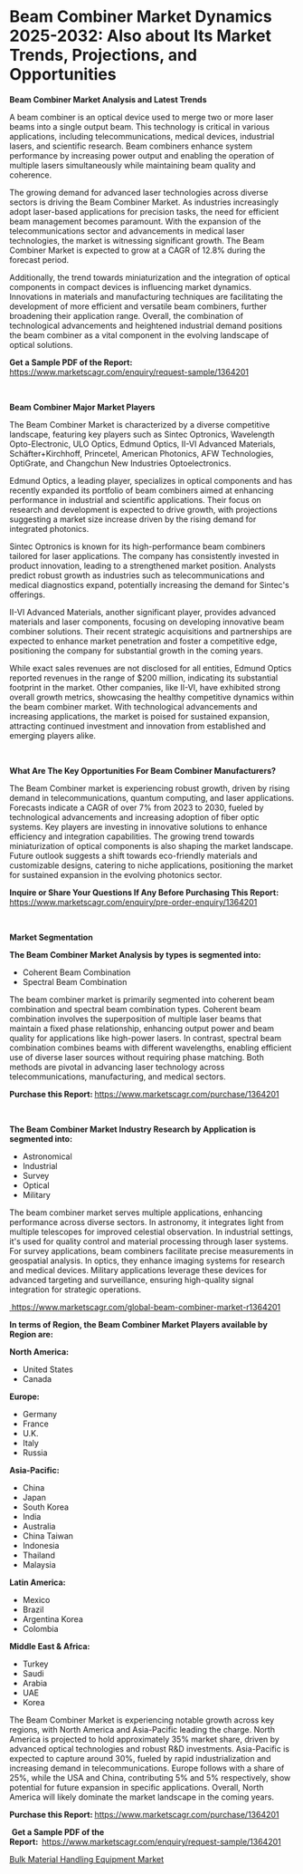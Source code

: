 <p><h1>Beam Combiner Market Dynamics 2025-2032: Also about Its Market Trends, Projections, and Opportunities</h1></p><p><strong>Beam Combiner Market Analysis and Latest Trends</strong></p>
<p><p>A beam combiner is an optical device used to merge two or more laser beams into a single output beam. This technology is critical in various applications, including telecommunications, medical devices, industrial lasers, and scientific research. Beam combiners enhance system performance by increasing power output and enabling the operation of multiple lasers simultaneously while maintaining beam quality and coherence.</p><p>The growing demand for advanced laser technologies across diverse sectors is driving the Beam Combiner Market. As industries increasingly adopt laser-based applications for precision tasks, the need for efficient beam management becomes paramount. With the expansion of the telecommunications sector and advancements in medical laser technologies, the market is witnessing significant growth. The Beam Combiner Market is expected to grow at a CAGR of 12.8% during the forecast period. </p><p>Additionally, the trend towards miniaturization and the integration of optical components in compact devices is influencing market dynamics. Innovations in materials and manufacturing techniques are facilitating the development of more efficient and versatile beam combiners, further broadening their application range. Overall, the combination of technological advancements and heightened industrial demand positions the beam combiner as a vital component in the evolving landscape of optical solutions.</p></p>
<p><strong>Get a Sample PDF of the Report:&nbsp;</strong> <a href="https://www.marketscagr.com/enquiry/request-sample/1364201?utm_campaign=3172&utm_medium=2&utm_source=Github&utm_content=ia&utm_term=10042025&utm_id=beam-combiner">https://www.marketscagr.com/enquiry/request-sample/1364201</a></p>
<p>&nbsp;</p>
<p><strong>Beam Combiner Major Market Players</strong></p>
<p><p>The Beam Combiner Market is characterized by a diverse competitive landscape, featuring key players such as Sintec Optronics, Wavelength Opto-Electronic, ULO Optics, Edmund Optics, II-VI Advanced Materials, Schäfter+Kirchhoff, Princetel, American Photonics, AFW Technologies, OptiGrate, and Changchun New Industries Optoelectronics. </p><p>Edmund Optics, a leading player, specializes in optical components and has recently expanded its portfolio of beam combiners aimed at enhancing performance in industrial and scientific applications. Their focus on research and development is expected to drive growth, with projections suggesting a market size increase driven by the rising demand for integrated photonics.</p><p>Sintec Optronics is known for its high-performance beam combiners tailored for laser applications. The company has consistently invested in product innovation, leading to a strengthened market position. Analysts predict robust growth as industries such as telecommunications and medical diagnostics expand, potentially increasing the demand for Sintec's offerings.</p><p>II-VI Advanced Materials, another significant player, provides advanced materials and laser components, focusing on developing innovative beam combiner solutions. Their recent strategic acquisitions and partnerships are expected to enhance market penetration and foster a competitive edge, positioning the company for substantial growth in the coming years.</p><p>While exact sales revenues are not disclosed for all entities, Edmund Optics reported revenues in the range of $200 million, indicating its substantial footprint in the market. Other companies, like II-VI, have exhibited strong overall growth metrics, showcasing the healthy competitive dynamics within the beam combiner market. With technological advancements and increasing applications, the market is poised for sustained expansion, attracting continued investment and innovation from established and emerging players alike.</p></p>
<p>&nbsp;</p>
<p><strong>What Are The Key Opportunities For Beam Combiner Manufacturers?</strong></p>
<p><p>The Beam Combiner market is experiencing robust growth, driven by rising demand in telecommunications, quantum computing, and laser applications. Forecasts indicate a CAGR of over 7% from 2023 to 2030, fueled by technological advancements and increasing adoption of fiber optic systems. Key players are investing in innovative solutions to enhance efficiency and integration capabilities. The growing trend towards miniaturization of optical components is also shaping the market landscape. Future outlook suggests a shift towards eco-friendly materials and customizable designs, catering to niche applications, positioning the market for sustained expansion in the evolving photonics sector.</p></p>
<p><strong>Inquire or Share Your Questions If Any Before Purchasing This Report:</strong> <a href="https://www.marketscagr.com/enquiry/pre-order-enquiry/1364201?utm_campaign=3172&utm_medium=2&utm_source=Github&utm_content=ia&utm_term=10042025&utm_id=beam-combiner">https://www.marketscagr.com/enquiry/pre-order-enquiry/1364201</a></p>
<p>&nbsp;</p>
<p><strong>Market Segmentation</strong></p>
<p><strong>The Beam Combiner Market Analysis by types is segmented into:</strong></p>
<p><ul><li>Coherent Beam Combination</li><li>Spectral Beam Combination</li></ul></p>
<p><p>The beam combiner market is primarily segmented into coherent beam combination and spectral beam combination types. Coherent beam combination involves the superposition of multiple laser beams that maintain a fixed phase relationship, enhancing output power and beam quality for applications like high-power lasers. In contrast, spectral beam combination combines beams with different wavelengths, enabling efficient use of diverse laser sources without requiring phase matching. Both methods are pivotal in advancing laser technology across telecommunications, manufacturing, and medical sectors.</p></p>
<p><strong>Purchase this Report:&nbsp;</strong><a href="https://www.marketscagr.com/purchase/1364201?utm_campaign=3172&utm_medium=2&utm_source=Github&utm_content=ia&utm_term=10042025&utm_id=beam-combiner">https://www.marketscagr.com/purchase/1364201</a></p>
<p>&nbsp;</p>
<p><strong>The Beam Combiner Market Industry Research by Application is segmented into:</strong></p>
<p><ul><li>Astronomical</li><li>Industrial</li><li>Survey</li><li>Optical</li><li>Military</li></ul></p>
<p><p>The beam combiner market serves multiple applications, enhancing performance across diverse sectors. In astronomy, it integrates light from multiple telescopes for improved celestial observation. In industrial settings, it's used for quality control and material processing through laser systems. For survey applications, beam combiners facilitate precise measurements in geospatial analysis. In optics, they enhance imaging systems for research and medical devices. Military applications leverage these devices for advanced targeting and surveillance, ensuring high-quality signal integration for strategic operations.</p></p>
<p><a href="https://www.marketscagr.com/global-beam-combiner-market-r1364201?utm_campaign=3172&utm_medium=2&utm_source=Github&utm_content=ia&utm_term=10042025&utm_id=beam-combiner">&nbsp;https://www.marketscagr.com/global-beam-combiner-market-r1364201</a></p>
<p><strong>In terms of Region, the Beam Combiner Market Players available by Region are:</strong></p>
<p>
    <p> <strong> North America: </strong>
        <ul>
            <li>United States</li>
            <li>Canada</li>
        </ul>
        </p> 
    <p> <strong> Europe: </strong>
        <ul>
            <li>Germany</li>
            <li>France</li>
            <li>U.K.</li>
            <li>Italy</li>
            <li>Russia</li>
        </ul>
        </p> 
    <p> <strong> Asia-Pacific: </strong>
        <ul>
            <li>China</li>
            <li>Japan</li>
            <li>South Korea</li>
            <li>India</li>
            <li>Australia</li>
            <li>China Taiwan</li>
            <li>Indonesia</li>
            <li>Thailand</li>
            <li>Malaysia</li>
        </ul>
        </p> 
    <p> <strong> Latin America: </strong>
        <ul>
            <li>Mexico</li>
            <li>Brazil</li>
            <li>Argentina Korea</li>
            <li>Colombia</li>
        </ul>
        </p> 
    <p> <strong> Middle East & Africa: </strong>
        <ul>
            <li>Turkey</li>
            <li>Saudi</li>
            <li>Arabia</li>
            <li>UAE</li>
            <li>Korea</li>
        </ul>
    </p>
    </p>
<p><p>The Beam Combiner Market is experiencing notable growth across key regions, with North America and Asia-Pacific leading the charge. North America is projected to hold approximately 35% market share, driven by advanced optical technologies and robust R&D investments. Asia-Pacific is expected to capture around 30%, fueled by rapid industrialization and increasing demand in telecommunications. Europe follows with a share of 25%, while the USA and China, contributing 5% and 5% respectively, show potential for future expansion in specific applications. Overall, North America will likely dominate the market landscape in the coming years.</p></p>
<p><strong>Purchase this Report: </strong><a href="https://www.marketscagr.com/purchase/1364201?utm_campaign=3172&utm_medium=2&utm_source=Github&utm_content=ia&utm_term=10042025&utm_id=beam-combiner">https://www.marketscagr.com/purchase/1364201</a></p>
<p>&nbsp;<strong>Get a Sample PDF of the Report:&nbsp;&nbsp;</strong><a href="https://www.marketscagr.com/enquiry/request-sample/1364201?utm_campaign=3172&utm_medium=2&utm_source=Github&utm_content=ia&utm_term=10042025&utm_id=beam-combiner">https://www.marketscagr.com/enquiry/request-sample/1364201</a></p>
<p><strong></strong></p>
<p><p><a href="https://github.com/rokiahgrendy/Market-Research-Report-List-1/blob/main/bulk-material-handling-equipment-market.md?utm_campaign=3172&utm_medium=2&utm_source=Github&utm_content=ia&utm_term=10042025&utm_id=beam-combiner">Bulk Material Handling Equipment Market</a></p></p>